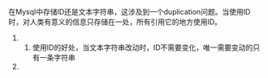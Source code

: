 在Mysql中存储ID还是文本字符串，这涉及到一个duplication问题。当使用ID时，对人类有意义的信息只存储在一处，所有引用它的地方使用ID。
1. 1. 使用ID的好处，当文本字符串改动时，ID不需要变化，唯一需要变动的只有一条字符串
2.
